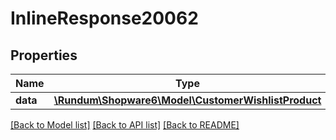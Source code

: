 # InlineResponse20062

## Properties
Name | Type | Description | Notes
------------ | ------------- | ------------- | -------------
**data** | [**\Rundum\Shopware6\Model\CustomerWishlistProduct**](CustomerWishlistProduct.md) |  | [optional] 

[[Back to Model list]](../../README.md#documentation-for-models) [[Back to API list]](../../README.md#documentation-for-api-endpoints) [[Back to README]](../../README.md)

